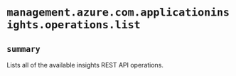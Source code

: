 # `management.azure.com.applicationinsights.operations.list`

## `summary`
Lists all of the available insights REST API operations.


